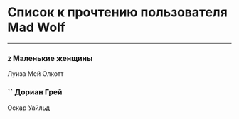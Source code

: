 # Список к прочтению пользователя Mad Wolf
---

### `2` Маленькие женщины
Луиза Мей Олкотт

### `` Дориан Грей
Оскар Уайльд


